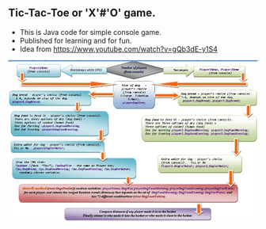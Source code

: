 
##  Tic-Tac-Toe or 'X'#'O' game.

- This is Java code for simple console game.
- Published for learning and for fun. 
- Idea from https://www.youtube.com/watch?v=gQb3dE-y1S4

![Dog_Algorithm](https://github.com/Swimmov/swimmov.github.io/blob/master/images/Dog_Algorithm.jpg?raw=true)
